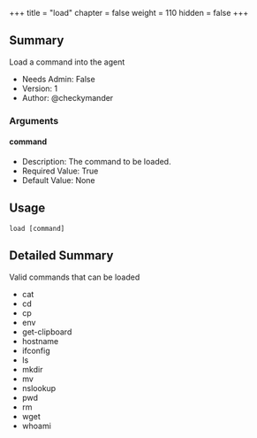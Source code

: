+++
title = "load"
chapter = false
weight = 110
hidden = false
+++

## Summary
Load a command into the agent
 
- Needs Admin: False  
- Version: 1  
- Author: @checkymander  

### Arguments
#### command

- Description: The command to be loaded.
- Required Value: True  
- Default Value: None  

## Usage

```
load [command]
```

## Detailed Summary
Valid commands that can be loaded
* cat
* cd
* cp
* env
* get-clipboard
* hostname
* ifconfig
* ls
* mkdir
* mv
* nslookup
* pwd
* rm
* wget
* whoami